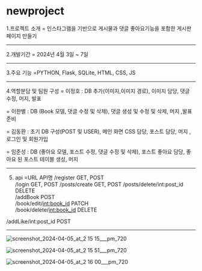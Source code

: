 # newproject

1.프로젝트 소개 
  = 인스타그램을 기반으로 게시물과 댓글 좋아요기능을 포함한 게시판페이지 만들기 
  
***  
2.개발기간
  = 2024년 4월 3일 ~ 7일 
  
***
3.주요 기능
  =PYTHON, Flask, SQLite, HTML, CSS, JS
  
***
4.역할분담 및 팀원 구성
  = 이정호 : DB 추가(이미지,이미지 경로), 이미지 담당, 댓글 수정, 머지, 발표

  = 이한별 : DB (Book 모델, 댓글 수정 및 삭제), 댓글 생성 및 수정 및 삭제, 머지 ,발표 준비

  = 김동환 : 초기 DB 구성(POST 및 USER), 메인 화면 CSS  담당, 포스트 담당, 머지 , 로그인 및 회원가입

  = 임준성 : DB (좋아요 모델, 포스트 수정, 댓글 수정 및 삭제), 포스트 좋아요 담당, 좋아요 된 포스트 테이블 생성, 머지 
  
***
5. api
  =URL	                      API명
  /register		                GET, POST	
  /login		                  GET, POST
  /posts/create		            GET, POST
  /posts/delete/int:post_id		DELETE	
  /addBook		                POST	
  /book/edit/<int:book_id>		PATCH	
  /book/delete/<int:book_id>	DELETE	

  /addLike/int:post_id		    POST

***

![screenshot_2024-04-05_at_2 15 15___pm_720](https://github.com/Byul9123/newproject/assets/156772020/1c171a90-8172-44aa-8519-0d68f121ac78)

![screenshot_2024-04-05_at_2 15 51___pm_720](https://github.com/Byul9123/newproject/assets/156772020/71fe7b2e-30df-4905-8337-14cae3af60f7)

![screenshot_2024-04-05_at_2 16 00___pm_720](https://github.com/Byul9123/newproject/assets/156772020/461c7693-d589-4129-8848-2cf625c4606f)
